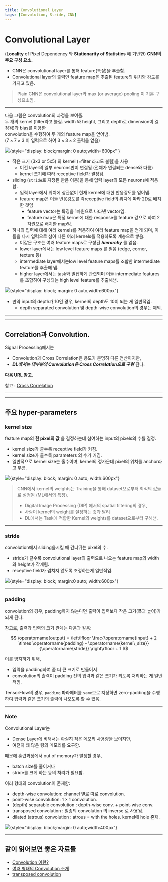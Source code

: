 ```yaml
---
title: Convolutional Layer
tags: [Convolution, Stride, CNN]
---
```


# Convolutional Layer

(**Locality** of Pixel Dependency 와 **Stationarity of Statistics** 에 기반한) **CNN의 주요 구성 요소.**

* CNN은 convolutional layer를 통해 feature(특징)을 추출함.
* Convolutional layer의 출력인 feature map은 추출된 feature의 위치와 강도를 가지고 있음.

> Plain CNN은 convolutional layer와 max (or average) pooling 이 기본 구성요소임.

---

다음 그림은 convolution의 과정을 보여줌.  
두 개의 kernel (filter라고 불림. width 와 height, 그리고 depth로 dimension이 결정됨)과 bias를 이용한  
convolution을 수행하여 두 개의 feature map을 얻어냄.  
($7 \times 7 \times 3$ 이 입력으로 하여 $3 \times 3 \times 2$ 출력을 얻음) 

![](../../DIP/img/etc/convolution_how.gif){style="display: block;margin: 0 auto;width=600px" }

* 작은 크기 (3x3 or 5x5) 의 kernel (=filter 라고도 불림)을 사용
	* 이전 layer의 일부 neurons만이 연결됨 (전체가 연결되는 dense와 다름)
	* kernel 크기에 따라 receptive field가 결정됨.
* sliding (`stride`로 지정된 만큼 이동)을 통해 입력 layer의 모든 neurons에 적용함.
	* 입력 layer에서 위치에 상관없이 현재 kernel에 대한 반응강도를 얻어냄.
	* feature map은 이들 반응강도를 각receptive field의 위치에 따라 2D로 배치한 것임  
	    * feature vector는 특징을 1차원으로 나타낸 vector임.  
	    * feature map은 특정 kernel에 대한 response를 feature 값으로 하여 2차원으로 배치한 map임.
* 하나의 입력에 대해 여러 kernels를 적용하여 여러 feature map을 얻게 되며, 이들을 다시 입력으로 삼아 다른 여러 kernels를 적용하도록 계층으로 쌓음.
	* 이같은 구조는 여러 feature maps로 구성된 ***hierarchy*** 를 얻음.
	* lower layer에서는 low level feature maps 를 얻음 (edge, corner, texture 등)
	* intermediate layer에서는low level feature maps를 조합한 intermediate feature를 추출해 냄.
	* higher layer에서는 task와 밀접하게 관련되며 이들 intermediate features를 조합하여 구성되는 high level feature를 추출해냄.

![](../img/ch00/dl_hiearchy_rep.png){style="display: block; margin: 0 auto;width:600px"}

* 만약 input의 depth가 10인 경우, kernel의 depth도 10이 되는 게 일반적임. 
    * depth separated convolution 및 depth-wise convolution의 경우는 제외.

---

---

## Correlation과 Convolution.

Signal Processing에서는 

* Convolution과 Cross Correlation은 용도가 분명히 다른 연산이지만,  
* ***DL에서는 대부분의 Convolution은 Cross Correlation으로 구현*** 된다.

**다음 URL 참고.**

참고 : [Cross Correlation](https://dsaint31.tistory.com/382) 

---

---

## 주요 hyper-parameters

### kernel size

feature map의 **한 pixel의 값** 을 결정하는데 참여하는 input의 pixels의 수를 결정.

* kernel size가 클수록 receptive field가 커짐.
* kernel size가 클수록 parameters 의 수가 커짐.
* 일반적으로 kernel size는 홀수이며, kernel의 정가운데 pixel의 위치를 anchor라고 부름.

![](./img/kernel.gif){style="display: block; margin: 0 auto; width:600px"}

> CNN에서 kernel의 weights는 Training을 통해 dataset으로부터 최적의 값들로 설정됨 (ML에서의 특징).  
>
> * Digital Image Processing (DIP) 에서의 spatial filtering의 경우, 
> * 사람이 kernel의 weight를 설정하는 것과 달리  
> * DL에서는 Task에 적합한 Kernel의 weights를 dataset으로부터 구해냄.

---

### stride

convolution에서 sliding을시킬 때 건너뛰는 pixel의 수.

* stride가 클수록 convolutional layer의 출력으로 나오는 feature map의 width와 height가 작게됨.
* receptive field가 겹치지 않도록 조정하는게 일반적임.

![](./img/Stride.png){style="display: block; margin:0 auto; width:600px"}

---

### padding

convolution의 경우, padding하지 않는다면 출력이 입력보다 작은 크기(폭과 높이)가 되게 된다.

참고로,  출력과 입력의 크기 관계는 다음과 같음:

 $$
\operatorname{output} = \left\lfloor \frac{\operatorname{input} + 2 \times \operatorname{padding} - \operatorname{kernel\_size}}{\operatorname{stride}} \right\rfloor + 1
 $$ 

이를 방지하기 위해, 

* 입력을 padding하여 좀 더 큰 크기로 만들어서 
* convolution의 출력이 padding 전의 입력과 같은 크기가 되도록 처리하는 게 일반적임.

TensorFlow의 경우, `padding` 파라메터를 `same`으로 지정하면 zero-padding을 수행하여 입력과 같은 크기의 출력이 나오도록 할 수 있음.

---

### Note

Convolutional Layer는  

* Dense Layer에 비해서는 확실히 적은 메모리 사용량을 보이지만, 
* 여전히 꽤 많은 량의 메모리를 요구함.

때문에 훈련과정에서 out of memory가 발생할 경우, 

* batch size를 줄이거나 
* stride를 크게 하는 등의 처리가 필요함.

여러 형태의 convolution이 존재함:

* depth-wise convolution: channel 별로 따로  convolution.
* point-wise convolution: $1 \times 1$ convolution.
* (depth) separable convolution : depth-wise conv. + point-wise conv.
* transposed convolution : 일종의 convolution 의 inverse 로 사용됨.
* dilated (atrous) convolution : atrous = with the holes. kernel에 hole 존재.
  
![](./img/dilated_conv.gif){style="display: block;margin: 0 auto;width:400px"} 

---

## 같이 읽어보면 좋은 자료들

* [Convolution 이란?](../../DIP/cv2/etc/dip_convolution.md) 
* [여러 형태의 Convolution 소개](https://medium.com/data-science/types-of-convolutions-in-deep-learning-717013397f4d)
* [transposed convolution](https://bme808.blogspot.com/2022/10/ml-transposed-convolution.html)